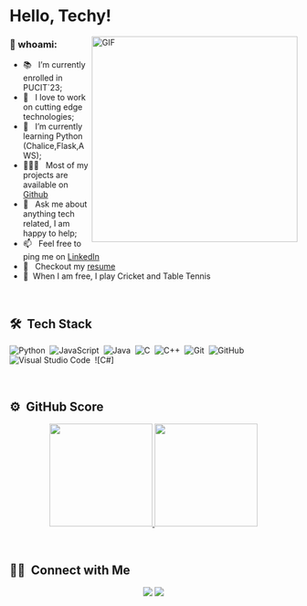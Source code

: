 # Hello, Techy!

<img align="right" alt="GIF" src="https://raw.githubusercontent.com/abhisheknaiidu/abhisheknaiidu/master/code.gif" width="360px"/>
  
### 🧐 whoami:

- 📚 &nbsp; I’m currently enrolled in PUCIT`23;
- 🤝 &nbsp; I love to work on cutting edge technologies;
- 🌱 &nbsp; I’m currently learning Python (Chalice,Flask,AWS); 
- 👨🏻‍💻 &nbsp; Most of my projects are available on [Github](https://github.com/hamsof?tab=repositories)
- 💬 &nbsp; Ask me about anything tech related, I am happy to help;
- 📫 &nbsp; Feel free to ping me on [LinkedIn](https://www.linkedin.com/in/hafiz-abdulmanan-7583b21aa/)
- 📝 &nbsp; Checkout my [resume](https://github.com/hamsof/Resume)
- 🔭&nbsp; When I am free, I play Cricket and Table Tennis

<br>

## 🛠 &nbsp;Tech Stack
![Python](https://img.shields.io/badge/-Python-05122A?style=flat&logo=python)&nbsp;
![JavaScript](https://img.shields.io/badge/-JavaScript-05122A?style=flat&logo=JavaScript)&nbsp;
![Java](https://img.shields.io/badge/-Java-05122A?style=flat&logo=java)&nbsp;
![C](https://img.shields.io/badge/-C-05122A?style=flat&logo=C&logoColor=A8B9CC)&nbsp;
![C++](https://img.shields.io/badge/-C++-05122A?style=flat&logo=C%2B%2B&logoColor=00599C)&nbsp;
![Git](https://img.shields.io/badge/-Git-05122A?style=flat&logo=git)&nbsp;
![GitHub](https://img.shields.io/badge/-GitHub-05122A?style=flat&logo=github)&nbsp;
![Visual Studio Code](https://img.shields.io/badge/-Visual%20Studio%20Code-05122A?style=flat&logo=visual-studio-code&logoColor=007ACC)&nbsp;
![C#]&nbsp;

<br/>

## ⚙️ &nbsp;GitHub Score

<p align="center">
<a href="https://github.com/hamof">
  <img height="180em" src="https://github-readme-stats-eight-theta.vercel.app/api?username=hamsof&show_icons=true&theme=algolia&include_all_commits=true&count_private=true"/>
  <img height="180em" src="https://github-readme-stats-eight-theta.vercel.app/api/top-langs/?username=hamsof&layout=compact&langs_count=15&theme=algolia"/>
</a>
</p>

<br/>




  

<!-- links to social media icons -->

<!-- icons with padding -->

[1.1]: http://i.imgur.com/tXSoThF.png (twitter icon with padding)
[2.1]: http://i.imgur.com/0o48UoR.png (github icon with padding)

<!-- icons without padding -->

[1.2]: http://i.imgur.com/wWzX9uB.png (twitter icon without padding)
[2.2]: http://i.imgur.com/9I6NRUm.png (github icon without padding)
[3.2]: https://raw.githubusercontent.com/alirazamumtaz/alirazamumtaz/master/linkedin-3-16.png (LinkedIn icon without padding)


<!-- links to your social media accounts -->
[3]: https://www.linkedin.com/in/hafiz-abdulmanan-7583b21aa/

## 🤝🏻 &nbsp;Connect with Me
<p align="center">
<a href="https://www.linkedin.com/in/hafiz-abdulmanan-7583b21aa/"><img src="https://img.shields.io/badge/-Hafiz%20Abdulmanan-0077B5?style=flat&logo=Linkedin&logoColor=white"/></a>
<a href="mailto:hafizabdulman@gmail.com"><img src="https://img.shields.io/badge/-hafizabdulman@gmail.com-D14836?style=flat&logo=Gmail&logoColor=white"/></a>
</p>
